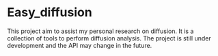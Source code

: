 # Easy_diffusion

This project aim to assist my personal research on diffusion. 
It is a collection of tools to perform diffusion analysis.
The project is still under development and the API may change in the future.
